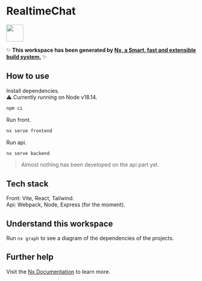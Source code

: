 # RealtimeChat

<a alt="Nx logo" href="https://nx.dev" target="_blank" rel="noreferrer"><img src="https://raw.githubusercontent.com/nrwl/nx/master/images/nx-logo.png" width="45"></a>

✨ **This workspace has been generated by [Nx, a Smart, fast and extensible build system.](https://nx.dev)** ✨

## How to use

Install dependencies.  
⚠ Currently running on Node v18.14.

```sh
npm ci
```

Run front.

```sh
nx serve frontend
```

Run api.

```sh
nx serve backend
```

> Almost nothing has been developed on the api part yet.

## Tech stack

Front: Vite, React, Tailwind.  
Api: Webpack, Node, Express (for the moment).

## Understand this workspace

Run `nx graph` to see a diagram of the dependencies of the projects.

## Further help

Visit the [Nx Documentation](https://nx.dev) to learn more.

